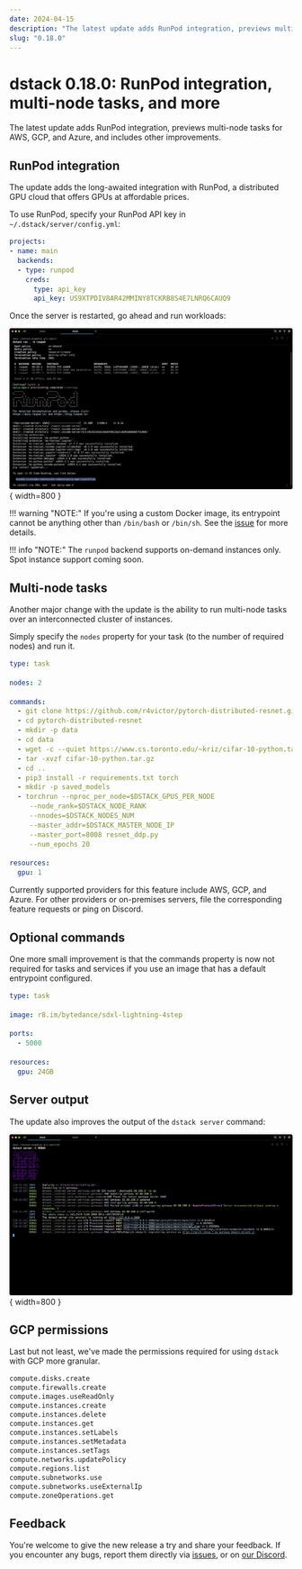 ```yaml
---
date: 2024-04-15
description: "The latest update adds RunPod integration, previews multi-node tasks for AWS, GCP, and Azure, and includes other improvements."
slug: "0.18.0"
---
```


# dstack 0.18.0: RunPod integration, multi-node tasks, and more

The latest update adds RunPod integration, previews multi-node tasks for AWS, GCP, and Azure, and includes other improvements.

<!-- more -->

## RunPod integration

The update adds the long-awaited integration with RunPod, a distributed GPU cloud that offers GPUs at affordable prices.

To use RunPod, specify your RunPod API key in `~/.dstack/server/config.yml`:

```yaml
projects:
- name: main
  backends:
  - type: runpod
    creds:
      type: api_key
      api_key: US9XTPDIV8AR42MMINY8TCKRB8S4E7LNRQ6CAUQ9
```

Once the server is restarted, go ahead and run workloads:

![](../../assets/images/dstack-runpod-dev-environment.png){ width=800 }

!!! warning "NOTE:"
    If you're using a custom Docker image, its entrypoint cannot be anything other than `/bin/bash` or `/bin/sh`. 
    See the [issue](https://github.com/dstackai/dstack/issues/1137) for more details.

!!! info "NOTE:"
    The `runpod` backend supports on-demand instances only. Spot instance support coming soon.

## Multi-node tasks

Another major change with the update is the ability to run multi-node tasks over an interconnected cluster of instances.

Simply specify the `nodes` property for your task (to the number of required nodes) and run it.

```yaml
type: task

nodes: 2

commands:
  - git clone https://github.com/r4victor/pytorch-distributed-resnet.git
  - cd pytorch-distributed-resnet
  - mkdir -p data
  - cd data
  - wget -c --quiet https://www.cs.toronto.edu/~kriz/cifar-10-python.tar.gz
  - tar -xvzf cifar-10-python.tar.gz
  - cd ..
  - pip3 install -r requirements.txt torch
  - mkdir -p saved_models
  - torchrun --nproc_per_node=$DSTACK_GPUS_PER_NODE 
     --node_rank=$DSTACK_NODE_RANK 
     --nnodes=$DSTACK_NODES_NUM
     --master_addr=$DSTACK_MASTER_NODE_IP
     --master_port=8008 resnet_ddp.py 
     --num_epochs 20

resources:
  gpu: 1
```

Currently supported providers for this feature include AWS, GCP, and Azure. For other providers or on-premises servers, file the corresponding feature requests or ping on Discord.

## Optional commands

One more small improvement is that the commands property is now not required for tasks and services if you use an image that has a default entrypoint configured.

```yaml
type: task

image: r8.im/bytedance/sdxl-lightning-4step

ports:
  - 5000

resources:
  gpu: 24GB
```

## Server output

The update also improves the output of the `dstack server` command:

![](../../assets/images/dstack-server-output-2.png){ width=800 }

## GCP permissions

Last but not least, we've made the permissions required for using `dstack` with GCP more granular.

```shell
compute.disks.create
compute.firewalls.create
compute.images.useReadOnly
compute.instances.create
compute.instances.delete
compute.instances.get
compute.instances.setLabels
compute.instances.setMetadata
compute.instances.setTags
compute.networks.updatePolicy
compute.regions.list
compute.subnetworks.use
compute.subnetworks.useExternalIp
compute.zoneOperations.get
```

## Feedback

You're welcome to give the new release a try and share your feedback. If you encounter any bugs, report them directly
via [issues](https://github.com/dstackai/dstack/issues), or on [our Discord](https://discord.gg/u8SmfwPpMd).